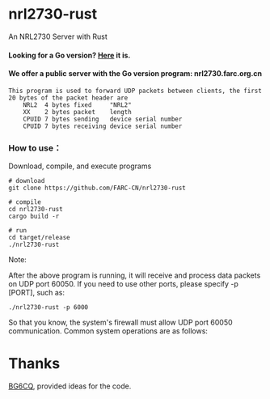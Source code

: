 # nrl2730-rust

An NRL2730 Server with Rust

#### Looking for a Go version? [Here](https://github.com/FARC-CN/nrl2730-go) it is.
#### We offer a public server with the Go version program: nrl2730.farc.org.cn

```
This program is used to forward UDP packets between clients, the first 20 bytes of the packet header are
    NRL2  4 bytes fixed     "NRL2"
    XX    2 bytes packet    length
    CPUID 7 bytes sending   device serial number
    CPUID 7 bytes receiving device serial number
```

### How to use：

Download, compile, and execute programs

```
# download
git clone https://github.com/FARC-CN/nrl2730-rust

# compile
cd nrl2730-rust
cargo build -r

# run
cd target/release
./nrl2730-rust
```
Note:

After the above program is running, it will receive and process data packets on UDP port 60050. If you need to use other ports, please specify -p [PORT], such as:

```
./nrl2730-rust -p 6000
```

So that you know, the system's firewall must allow UDP port 60050 communication. Common system operations are as follows:

# Thanks
[BG6CQ](https://github.com/bg6cq), provided ideas for the code.

